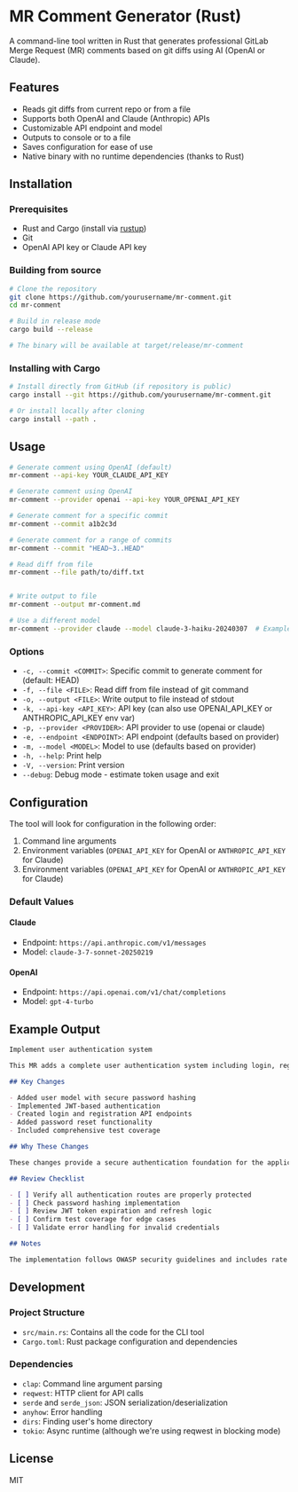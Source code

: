 # MR Comment Generator (Rust)

A command-line tool written in Rust that generates professional GitLab Merge Request (MR) comments based on git diffs using AI (OpenAI or Claude).

## Features

- Reads git diffs from current repo or from a file
- Supports both OpenAI and Claude (Anthropic) APIs
- Customizable API endpoint and model
- Outputs to console or to a file
- Saves configuration for ease of use
- Native binary with no runtime dependencies (thanks to Rust)

## Installation

### Prerequisites

- Rust and Cargo (install via [rustup](https://rustup.rs/))
- Git
- OpenAI API key or Claude API key

### Building from source

```bash
# Clone the repository
git clone https://github.com/yourusername/mr-comment.git
cd mr-comment

# Build in release mode
cargo build --release

# The binary will be available at target/release/mr-comment
```

### Installing with Cargo

```bash
# Install directly from GitHub (if repository is public)
cargo install --git https://github.com/yourusername/mr-comment.git

# Or install locally after cloning
cargo install --path .
```

## Usage

```bash
# Generate comment using OpenAI (default)
mr-comment --api-key YOUR_CLAUDE_API_KEY

# Generate comment using OpenAI
mr-comment --provider openai --api-key YOUR_OPENAI_API_KEY

# Generate comment for a specific commit
mr-comment --commit a1b2c3d

# Generate comment for a range of commits
mr-comment --commit "HEAD~3..HEAD"

# Read diff from file
mr-comment --file path/to/diff.txt


# Write output to file
mr-comment --output mr-comment.md

# Use a different model
mr-comment --provider claude --model claude-3-haiku-20240307  # Example of using a different model
```

### Options

- `-c, --commit <COMMIT>`: Specific commit to generate comment for (default: HEAD)
- `-f, --file <FILE>`: Read diff from file instead of git command
- `-o, --output <FILE>`: Write output to file instead of stdout
- `-k, --api-key <API_KEY>`: API key (can also use OPENAI_API_KEY or ANTHROPIC_API_KEY env var)
- `-p, --provider <PROVIDER>`: API provider to use (openai or claude)
- `-e, --endpoint <ENDPOINT>`: API endpoint (defaults based on provider)
- `-m, --model <MODEL>`: Model to use (defaults based on provider)
- `-h, --help`: Print help
- `-V, --version`: Print version
- `--debug`: Debug mode - estimate token usage and exit

## Configuration

The tool will look for configuration in the following order:

1. Command line arguments
2. Environment variables (`OPENAI_API_KEY` for OpenAI or `ANTHROPIC_API_KEY` for Claude)
3. Environment variables (`OPENAI_API_KEY` for OpenAI or `ANTHROPIC_API_KEY` for Claude)

### Default Values

#### Claude

- Endpoint: `https://api.anthropic.com/v1/messages`
- Model: `claude-3-7-sonnet-20250219`

#### OpenAI

- Endpoint: `https://api.openai.com/v1/chat/completions`
- Model: `gpt-4-turbo`

## Example Output

```markdown
Implement user authentication system

This MR adds a complete user authentication system including login, registration, password reset, and account management.

## Key Changes

- Added user model with secure password hashing
- Implemented JWT-based authentication
- Created login and registration API endpoints
- Added password reset functionality
- Included comprehensive test coverage

## Why These Changes

These changes provide a secure authentication foundation for the application, allowing users to create accounts and access protected features.

## Review Checklist

- [ ] Verify all authentication routes are properly protected
- [ ] Check password hashing implementation
- [ ] Review JWT token expiration and refresh logic
- [ ] Confirm test coverage for edge cases
- [ ] Validate error handling for invalid credentials

## Notes

The implementation follows OWASP security guidelines and includes rate limiting to prevent brute force attacks.
```

## Development

### Project Structure

- `src/main.rs`: Contains all the code for the CLI tool
- `Cargo.toml`: Rust package configuration and dependencies

### Dependencies

- `clap`: Command line argument parsing
- `reqwest`: HTTP client for API calls
- `serde` and `serde_json`: JSON serialization/deserialization
- `anyhow`: Error handling
- `dirs`: Finding user's home directory
- `tokio`: Async runtime (although we're using reqwest in blocking mode)

## License

MIT
